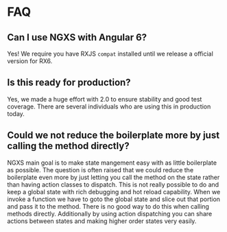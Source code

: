 # FAQ

## Can I use NGXS with Angular 6?
Yes! We require you have RXJS `compat` installed until we release a official version for RX6.

## Is this ready for production?
Yes, we made a huge effort with 2.0 to ensure stability and good test coverage. There are several individuals who
are using this in production today.

## Could we not reduce the boilerplate more by just calling the method directly?
NGXS main goal is to make state mangement easy with as little boilerplate as possible. The question
is often raised that we could reduce the boilerplate even more by just letting you call the method
on the state rather than having action classes to dispatch. This is not really possible to do
and keep a global state with rich debugging and hot reload capability. When we invoke a function
we have to goto the global state and slice out that portion and pass it to the method. There is no
good way to do this when calling methods directly. Additionally by using action dispatching
you can share actions between states and making higher order states very easily.
